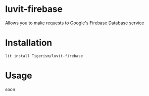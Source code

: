 # luvit-firebase
Allows you to make requests to Google's Firebase Database service

# Installation
``lit install Tigerism/luvit-firebase``

# Usage
soon
